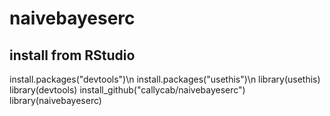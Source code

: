 # naivebayeserc

## install from RStudio

install.packages("devtools")\n
install.packages("usethis")\n
library(usethis)
library(devtools)
install_github("callycab/naivebayeserc")
library(naivebayeserc)
